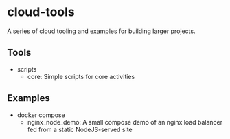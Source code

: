 # cloud-tools

A series of cloud tooling and examples for building larger projects.

## Tools
  - scripts
    - core: Simple scripts for core activities

## Examples
  - docker compose
    - nginx\_node\_demo: A small compose demo of an nginx load balancer fed from a static NodeJS-served site

